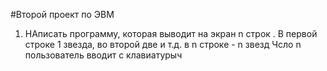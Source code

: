 #Второй проект по ЭВМ
1. НАписать программу, которая выводит на экран n строк .
В первой строке 1 звезда, во второй две и т.д. в n строке - n звезд
Чсло n пользователь вводит с клавиатурыч
